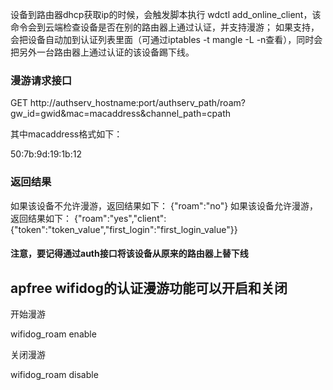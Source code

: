 设备到路由器dhcp获取ip的时候，会触发脚本执行 wdctl add_online_client，该命令会到云端检查设备是否在别的路由器上通过认证，并支持漫游；
如果支持，会把设备自动加到认证列表里面（可通过iptables -t mangle -L -n查看），同时会把另外一台路由器上通过认证的该设备踢下线。

### 漫游请求接口 
GET http://authserv_hostname:port/authserv_path/roam?gw_id=gwid&mac=macaddress&channel_path=cpath

其中macaddress格式如下：

50:7b:9d:19:1b:12

### 返回结果
如果该设备不允许漫游，返回结果如下：
{"roam":"no"}
如果该设备允许漫游，返回结果如下：
{"roam":"yes","client":{"token":"token_value","first_login":"first_login_value"}}

#### 注意，要记得通过auth接口将该设备从原来的路由器上替下线

## apfree wifidog的认证漫游功能可以开启和关闭
开始漫游

wifidog_roam enable

关闭漫游

wifidog_roam disable
